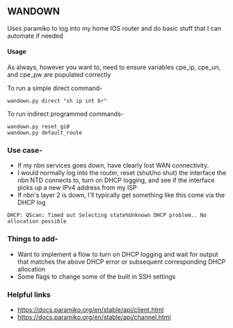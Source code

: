 ## WANDOWN

Uses paramiko to log into my home IOS router and do basic stuff that I can automate if needed

#### Usage
As always, however you want to, need to ensure variables cpe_ip, cpe_un, and cpe_pw are populated correctly

To run a simple direct command-
```
wandown.py direct "sh ip int br"
```
To run indirect programmed commands-
```
wandown.py reset gi0
wandown.py default_route
```

### Use case- 
- If my nbn services goes down, have clearly lost WAN connectivity.
- I would normally log into the router, reset (shut/no shut) the interface the nbn NTD connects to, turn on DHCP logging, and see if the interface picks up a new IPv4 address from my ISP
- If nbn's layer 2 is down, I'll typically get something like this come via the DHCP log
```
DHCP: QScan: Timed out Selecting state%Unknown DHCP problem.. No allocation possible
```

### Things to add-
- Want to implement a flow to turn on DHCP logging and wait for output that matches the above DHCP error or subsequent corresponding DHCP allocation
- Some flags to change some of the built in SSH settings

### Helpful links
- https://docs.paramiko.org/en/stable/api/client.html
- https://docs.paramiko.org/en/stable/api/channel.html
